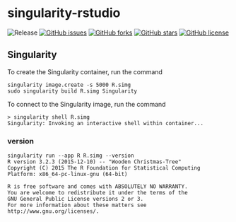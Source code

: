 # singularity-rstudio
![Release](https://img.shields.io/badge/release-prealpha-red.svg)
[![GitHub issues](https://img.shields.io/github/issues/icaoberg/singularity-rstudio.svg)](https://github.com/icaoberg/singularity-rstudio/issues)
[![GitHub forks](https://img.shields.io/github/forks/icaoberg/singularity-rstudio.svg)](https://github.com/icaoberg/singularity-rstudio/network)
[![GitHub stars](https://img.shields.io/github/stars/icaoberg/singularity-rstudio.svg)](https://github.com/icaoberg/singularity-rstudio/stargazers)
[![GitHub license](https://img.shields.io/badge/license-GPLv3-blue.svg)](https://www.gnu.org/licenses/quick-guide-gplv3.en.html)


## Singularity
To create the Singularity container, run the command

```
singularity image.create -s 5000 R.simg
sudo singularity build R.simg Singularity
```

To connect to the Singularity image, run the command

```
> singularity shell R.simg
Singularity: Invoking an interactive shell within container...
```

### version

```
singularity run --app R R.simg --version
R version 3.2.3 (2015-12-10) -- "Wooden Christmas-Tree"
Copyright (C) 2015 The R Foundation for Statistical Computing
Platform: x86_64-pc-linux-gnu (64-bit)

R is free software and comes with ABSOLUTELY NO WARRANTY.
You are welcome to redistribute it under the terms of the
GNU General Public License versions 2 or 3.
For more information about these matters see
http://www.gnu.org/licenses/.
```
